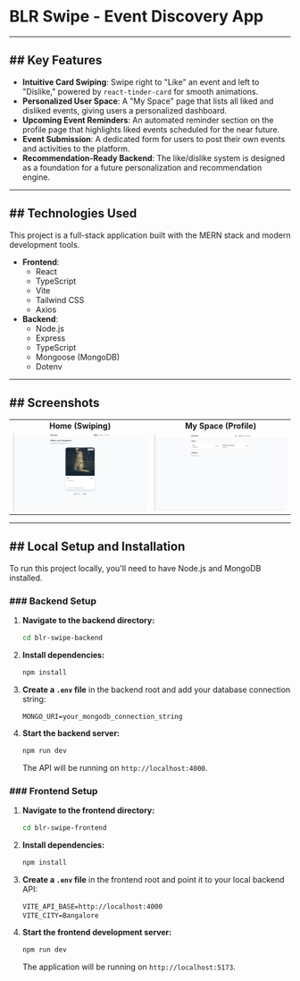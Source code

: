 # BLR Swipe - Event Discovery App

---

## ## Key Features

* **Intuitive Card Swiping**: Swipe right to "Like" an event and left to "Dislike," powered by `react-tinder-card` for smooth animations.
* **Personalized User Space**: A "My Space" page that lists all liked and disliked events, giving users a personalized dashboard.
* **Upcoming Event Reminders**: An automated reminder section on the profile page that highlights liked events scheduled for the near future.
* **Event Submission**: A dedicated form for users to post their own events and activities to the platform.
* **Recommendation-Ready Backend**: The like/dislike system is designed as a foundation for a future personalization and recommendation engine.

---

## ## Technologies Used

This project is a full-stack application built with the MERN stack and modern development tools.

* **Frontend**:
    * React
    * TypeScript
    * Vite
    * Tailwind CSS
    * Axios
* **Backend**:
    * Node.js
    * Express
    * TypeScript
    * Mongoose (MongoDB)
    * Dotenv

---

## ## Screenshots

<table>
  <tr>
    <td align="center"><strong>Home (Swiping)</strong></td>
    <td align="center"><strong>My Space (Profile)</strong></td>
  </tr>
  <tr>
    <td><img src="Home.png" alt="Home Screen" width="300"/></td>
    <td><img src="My_space.png" alt="My Space Screen" width="300"/></td>
  </tr>
</table>

---

## ## Local Setup and Installation

To run this project locally, you'll need to have Node.js and MongoDB installed.

### ### Backend Setup

1.  **Navigate to the backend directory:**
    ```bash
    cd blr-swipe-backend
    ```
2.  **Install dependencies:**
    ```bash
    npm install
    ```
3.  **Create a `.env` file** in the backend root and add your database connection string:
    ```env
    MONGO_URI=your_mongodb_connection_string
    ```
4.  **Start the backend server:**
    ```bash
    npm run dev
    ```
    The API will be running on `http://localhost:4000`.

### ### Frontend Setup

1.  **Navigate to the frontend directory:**
    ```bash
    cd blr-swipe-frontend
    ```
2.  **Install dependencies:**
    ```bash
    npm install
    ```
3.  **Create a `.env` file** in the frontend root and point it to your local backend API:
    ```env
    VITE_API_BASE=http://localhost:4000
    VITE_CITY=Bangalore
    ```
4.  **Start the frontend development server:**
    ```bash
    npm run dev
    ```
    The application will be running on `http://localhost:5173`.
